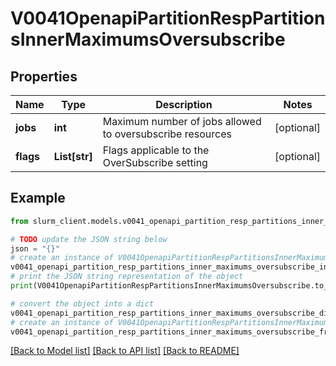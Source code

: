 # V0041OpenapiPartitionRespPartitionsInnerMaximumsOversubscribe


## Properties

Name | Type | Description | Notes
------------ | ------------- | ------------- | -------------
**jobs** | **int** | Maximum number of jobs allowed to oversubscribe resources | [optional] 
**flags** | **List[str]** | Flags applicable to the OverSubscribe setting | [optional] 

## Example

```python
from slurm_client.models.v0041_openapi_partition_resp_partitions_inner_maximums_oversubscribe import V0041OpenapiPartitionRespPartitionsInnerMaximumsOversubscribe

# TODO update the JSON string below
json = "{}"
# create an instance of V0041OpenapiPartitionRespPartitionsInnerMaximumsOversubscribe from a JSON string
v0041_openapi_partition_resp_partitions_inner_maximums_oversubscribe_instance = V0041OpenapiPartitionRespPartitionsInnerMaximumsOversubscribe.from_json(json)
# print the JSON string representation of the object
print(V0041OpenapiPartitionRespPartitionsInnerMaximumsOversubscribe.to_json())

# convert the object into a dict
v0041_openapi_partition_resp_partitions_inner_maximums_oversubscribe_dict = v0041_openapi_partition_resp_partitions_inner_maximums_oversubscribe_instance.to_dict()
# create an instance of V0041OpenapiPartitionRespPartitionsInnerMaximumsOversubscribe from a dict
v0041_openapi_partition_resp_partitions_inner_maximums_oversubscribe_from_dict = V0041OpenapiPartitionRespPartitionsInnerMaximumsOversubscribe.from_dict(v0041_openapi_partition_resp_partitions_inner_maximums_oversubscribe_dict)
```
[[Back to Model list]](../README.md#documentation-for-models) [[Back to API list]](../README.md#documentation-for-api-endpoints) [[Back to README]](../README.md)


